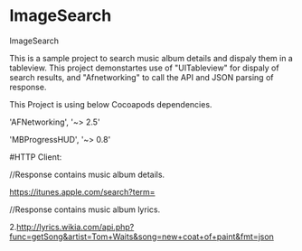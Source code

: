 # ImageSearch
ImageSearch

This is a sample project to search music album details and dispaly them in a tableview. This project demonstartes use of "UITableview" for dispaly of search results, and "Afnetworking" to call the API and JSON parsing of response.

This Project is using below Cocoapods dependencies.

'AFNetworking', '~> 2.5'

'MBProgressHUD', '~> 0.8'

#HTTP Client:

//Response contains music album details.

https://itunes.apple.com/search?term=


//Response contains music album lyrics.

2.http://lyrics.wikia.com/api.php?func=getSong&artist=Tom+Waits&song=new+coat+of+paint&fmt=json
